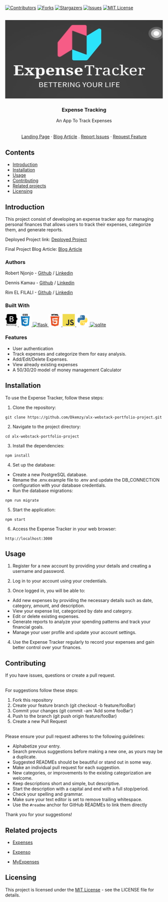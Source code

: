 [![Contributors][contributors-shield]][contributors-url]
[![Forks][forks-shield]][forks-url]
[![Stargazers][stars-shield]][stars-url]
[![Issues][issues-shield]][issues-url]
[![MIT License][license-shield]][license-url]

<br />
<div align="center">
  <a href="https://github.com/Dkemzy/alx-webstack-portfolio-project/">
    <img src="/static/images/logo.png" alt="Logo" width="600" height="250">
  </a>

  <h3 align="center">Expense Tracking</h3></h3>

  <p align="center">
    An App To Track Expenses
    <br />
    <br />
    <br />
    <a href="">Landing Page</a>
    ·
    <a href="">Blog Article</a>
    .
    <a href="https://github.com/Dkemzy/alx-webstack-portfolio-project/issues">Report Issues</a>
    ·
    <a href="https://github.com/Dkemzy/alx-webstack-portfolio-project/issues">Request Feature</a>
  </p>
</div>

## Contents

- [Introduction](#introduction)
- [Installation](#installation)
- [Usage](#usage)
- [Contributing](#contributing)
- [Related projects](#related-projects)
- [Licensing](#licensing)

## Introduction

This project consist of developing an expense tracker app for managing personal finances that allows users to track their expenses, categorize them, and generate reports.

Deployed Project link: [Deployed Project](https://www.youtube.com/)

Final Project Blog Article: [Blog Article]()

### Authors

Robert Njonjo - [Github](https://github.com/M1urray) / [Linkedin](https://www.linkedin.com/in/robert-njonjo)

Dennis Kamau - [Github](https://github.com/Dkemzy) / [Linkedin](https://www.linkedin.com/in/kamau-dennis-b3155b153)

Rim EL FILALI - [Github](https://github.com/Rima119) / [Linkedin](https://www.linkedin.com/in/rim-el-filali-0710a6269/)

### Built With

<p align="left"> <a href="https://getbootstrap.com" target="_blank" rel="noreferrer"> <img src="https://raw.githubusercontent.com/devicons/devicon/master/icons/bootstrap/bootstrap-plain-wordmark.svg" alt="bootstrap" width="40" height="40"/> </a> <a href="https://www.w3schools.com/css/" target="_blank" rel="noreferrer"> <img src="https://raw.githubusercontent.com/devicons/devicon/master/icons/css3/css3-original-wordmark.svg" alt="css3" width="40" height="40"/> </a> <a href="https://flask.palletsprojects.com/" target="_blank" rel="noreferrer"> <img src="https://www.vectorlogo.zone/logos/pocoo_flask/pocoo_flask-icon.svg" alt="flask" width="40" height="40"/> </a> <a href="https://www.w3.org/html/" target="_blank" rel="noreferrer"> <img src="https://raw.githubusercontent.com/devicons/devicon/master/icons/html5/html5-original-wordmark.svg" alt="html5" width="40" height="40"/> </a> <a href="https://developer.mozilla.org/en-US/docs/Web/JavaScript" target="_blank" rel="noreferrer"> <img src="https://raw.githubusercontent.com/devicons/devicon/master/icons/javascript/javascript-original.svg" alt="javascript" width="40" height="40"/> </a> <a href="https://www.python.org" target="_blank" rel="noreferrer"> <img src="https://raw.githubusercontent.com/devicons/devicon/master/icons/python/python-original.svg" alt="python" width="40" height="40"/> </a> <a href="https://www.sqlite.org/" target="_blank" rel="noreferrer"> <img src="https://www.vectorlogo.zone/logos/sqlite/sqlite-icon.svg" alt="sqlite" width="40" height="40"/> </a> </p>

### Features

- User authentication
- Track expenses and categorize them for easy analysis.
- Add/Edit/Delete Expenses.
- View already existing expenses
- A 50/30/20 model of money management Calculator

## Installation
To use the Expense Tracker, follow these steps:

1. Clone the repository:
``` shell
git clone https://github.com/Dkemzy/alx-webstack-portfolio-project.git
```
2. Navigate to the project directory:
``` shell
cd alx-webstack-portfolio-project
```
3. Install the dependencies:
``` shell
npm install
```
4. Set up the database:

 - Create a new PostgreSQL database.
 - Rename the .env.example file to .env and update the DB_CONNECTION configuration with your database credentials.
 - Run the database migrations:

``` shell
npm run migrate
```
5. Start the application:
``` shell
npm start
```
6. Access the Expense Tracker in your web browser:
``` arduino
http://localhost:3000
````
## Usage
1. Register for a new account by providing your details and creating a username and password.

2. Log in to your account using your credentials.

3. Once logged in, you will be able to:
- Add new expenses by providing the necessary details such as date, category, amount, and description.
- View your expense list, categorized by date and category.
- Edit or delete existing expenses.
- Generate reports to analyze your spending patterns and track your financial goals.
- Manage your user profile and update your account settings.

4. Use the Expense Tracker regularly to record your expenses and gain better control over your finances.

## Contributing

If you have issues, questions or create a pull request.

</br>
For suggestions follow these steps:

1. Fork this repository
2. Create your feature branch (git checkout -b feature/fooBar)
3. Commit your changes (git commit -am 'Add some fooBar')
4. Push to the branch (git push origin feature/fooBar)
5. Create a new Pull Request
</br>
Please ensure your pull request adheres to the following guidelines:

- Alphabetize your entry.
- Search previous suggestions before making a new one, as yours may be a duplicate.
- Suggested READMEs should be beautiful or stand out in some way.
- Make an individual pull request for each suggestion.
- New categories, or improvements to the existing categorization are welcome.
- Keep descriptions short and simple, but descriptive.
- Start the description with a capital and end with a full stop/period.
- Check your spelling and grammar.
- Make sure your text editor is set to remove trailing whitespace.
- Use the `#readme` anchor for GitHub READMEs to link them directly

Thank you for your suggestions!

## Related projects

- [Expenses](https://github.com/jakubgarfield/expenses)

- [Expenso](https://github.com/Spikeysanju/Expenso)

- [MyExpenses](https://github.com/mtotschnig/MyExpenses)

## Licensing

This project is licensed under the [MIT License](https://github.com/Dkemzy/alx-webstack-portfolio-project/blob/main/LICENSE) - see the LICENSE file for details.

[contributors-shield]: https://img.shields.io/github/contributors/Dkemzy/alx-webstack-portfolio-project.svg?style=for-the-badge
[contributors-url]: https://github.com/Dkemzy/alx-webstack-portfolio-project/graphs/contributors
[forks-shield]: https://img.shields.io/github/forks/Dkemzy/alx-webstack-portfolio-project.svg?style=for-the-badge
[forks-url]: https://github.com/Dkemzy/alx-webstack-portfolio-project/forks
[stars-shield]: https://img.shields.io/github/stars/Dkemzy/alx-webstack-portfolio-project.svg?style=for-the-badge
[stars-url]: https://github.com/Dkemzy/alx-webstack-portfolio-project/stargazers
[issues-shield]: https://img.shields.io/github/issues/Dkemzy/alx-webstack-portfolio-project.svg?style=for-the-badge
[issues-url]: https://github.com/Dkemzy/alx-webstack-portfolio-project/issues
[license-shield]: https://img.shields.io/github/license/Dkemzy/alx-webstack-portfolio-project.svg?style=for-the-badge
[license-url]: https://github.com/Dkemzy/alx-webstack-portfolio-project/blob/main/LICENSE
